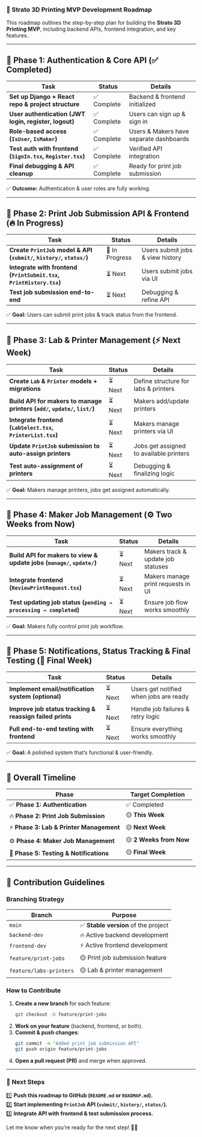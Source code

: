### **🚀 Strato 3D Printing MVP Development Roadmap**
This roadmap outlines the step-by-step plan for building the **Strato 3D Printing MVP**, including backend APIs, frontend integration, and key features.  

---

## **📌 Phase 1: Authentication & Core API (✅ Completed)**
| **Task** | **Status** | **Details** |
|------------|------------|------------|
| **Set up Django + React repo & project structure** | ✅ Complete | Backend & frontend initialized |
| **User authentication (JWT login, register, logout)** | ✅ Complete | Users can sign up & sign in |
| **Role-based access (`IsUser`, `IsMaker`)** | ✅ Complete | Users & Makers have separate dashboards |
| **Test auth with frontend (`SignIn.tsx`, `Register.tsx`)** | ✅ Complete | Verified API integration |
| **Final debugging & API cleanup** | ✅ Complete | Ready for print job submission |

✅ **Outcome:** Authentication & user roles are fully working.

---

## **📌 Phase 2: Print Job Submission API & Frontend (🔥 In Progress)**
| **Task** | **Status** | **Details** |
|------------|------------|------------|
| **Create `PrintJob` model & API (`submit/`, `history/`, `status/`)** | 🔨 In Progress | Users submit jobs & view history |
| **Integrate with frontend (`PrintSubmit.tsx`, `PrintHistory.tsx`)** | ⏳ Next | Users submit jobs via UI |
| **Test job submission end-to-end** | ⏳ Next | Debugging & refine API |

✅ **Goal:** Users can submit print jobs & track status from the frontend.

---

## **📌 Phase 3: Lab & Printer Management (⚡ Next Week)**
| **Task** | **Status** | **Details** |
|------------|------------|------------|
| **Create `Lab` & `Printer` models + migrations** | ⏳ Next | Define structure for labs & printers |
| **Build API for makers to manage printers (`add/`, `update/`, `list/`)** | ⏳ Next | Makers add/update printers |
| **Integrate frontend (`LabSelect.tsx`, `PrinterList.tsx`)** | ⏳ Next | Makers manage printers via UI |
| **Update `PrintJob` submission to auto-assign printers** | ⏳ Next | Jobs get assigned to available printers |
| **Test auto-assignment of printers** | ⏳ Next | Debugging & finalizing logic |

✅ **Goal:** Makers manage printers, jobs get assigned automatically.

---

## **📌 Phase 4: Maker Job Management (⚙️ Two Weeks from Now)**
| **Task** | **Status** | **Details** |
|------------|------------|------------|
| **Build API for makers to view & update jobs (`manage/`, `update/`)** | ⏳ Next | Makers track & update job statuses |
| **Integrate frontend (`ReviewPrintRequest.tsx`)** | ⏳ Next | Makers manage print requests in UI |
| **Test updating job status (`pending → processing → completed`)** | ⏳ Next | Ensure job flow works smoothly |

✅ **Goal:** Makers fully control print job workflow.

---

## **📌 Phase 5: Notifications, Status Tracking & Final Testing (🔔 Final Week)**
| **Task** | **Status** | **Details** |
|------------|------------|------------|
| **Implement email/notification system (optional)** | ⏳ Next | Users get notified when jobs are ready |
| **Improve job status tracking & reassign failed prints** | ⏳ Next | Handle job failures & retry logic |
| **Full end-to-end testing with frontend** | ⏳ Next | Ensure everything works smoothly |

✅ **Goal:** A polished system that’s functional & user-friendly.

---

## **📌 Overall Timeline**
| **Phase** | **Target Completion** |
|------------|------------|
| ✅ **Phase 1: Authentication** | ✅ Completed |
| 🔥 **Phase 2: Print Job Submission** | 🟡 **This Week** |
| ⚡ **Phase 3: Lab & Printer Management** | 🟡 **Next Week** |
| ⚙️ **Phase 4: Maker Job Management** | 🟡 **2 Weeks from Now** |
| 🔔 **Phase 5: Testing & Notifications** | 🟡 **Final Week** |

---

## **📌 Contribution Guidelines**
### **Branching Strategy**
| **Branch** | **Purpose** |
|------------|------------|
| `main` | ✅ **Stable version** of the project |
| `backend-dev` | 🔥 Active backend development |
| `frontend-dev` | ⚡ Active frontend development |
| `feature/print-jobs` | 🟡 Print job submission feature |
| `feature/labs-printers` | 🟡 Lab & printer management |

### **How to Contribute**
1. **Create a new branch** for each feature:  
   ```bash
   git checkout -b feature/print-jobs
   ```
2. **Work on your feature** (backend, frontend, or both).
3. **Commit & push changes**:
   ```bash
   git commit -m "Added print job submission API"
   git push origin feature/print-jobs
   ```
4. **Open a pull request (PR)** and merge when approved.

---

### **🚀 Next Steps**
1️⃣ **Push this roadmap to GitHub (`README.md` or `ROADMAP.md`).**  
2️⃣ **Start implementing `PrintJob` API (`submit/`, `history/`, `status/`).**  
3️⃣ **Integrate API with frontend & test submission process.**  

Let me know when you’re ready for the next step! 🚀🔥
